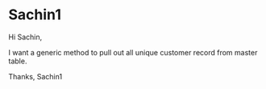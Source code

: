 # Sachin1

Hi Sachin,

I want a generic method to pull out all unique customer record from master table.

Thanks,
Sachin1
